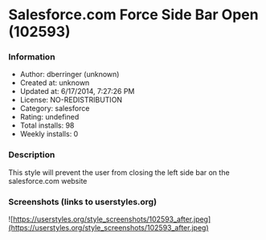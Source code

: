 # Salesforce.com Force Side Bar Open (102593)

### Information
- Author: dberringer (unknown)
- Created at: unknown
- Updated at: 6/17/2014, 7:27:26 PM
- License: NO-REDISTRIBUTION
- Category: salesforce
- Rating: undefined
- Total installs: 98
- Weekly installs: 0


### Description
This style will prevent the user from closing the left side bar on the salesforce.com website


### Screenshots (links to userstyles.org)
![https://userstyles.org/style_screenshots/102593_after.jpeg](https://userstyles.org/style_screenshots/102593_after.jpeg)


